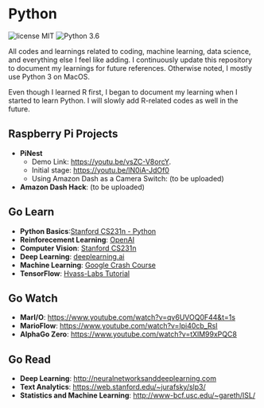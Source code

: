 # Python

![license MIT](https://img.shields.io/github/license/mashape/apistatus.svg)
![Python 3.6](https://img.shields.io/badge/python-3.6-blue.svg)

All codes and learnings related to coding, machine learning, data science, and everything else I feel like adding. I continuously update this repository to document my learnings for future references. Otherwise noted, I mostly use Python 3 on MacOS. 

Even though I learned R first, I began to document my learning when I started to learn Python. I will slowly add R-related codes as well in the future. 
 
## Raspberry Pi Projects 
- **PiNest**
  - Demo Link: https://youtu.be/vsZC-V8orcY.
  - Initial stage: https://youtu.be/lN0iA-JdOf0
  - Using Amazon Dash as a Camera Switch: (to be uploaded)
- **Amazon Dash Hack**: (to be uploaded)

## Go Learn  
- **Python Basics**:[Stanford CS231n - Python](http://cs231n.github.io/python-numpy-tutorial/)
- **Reinforecement Learning**: [OpenAI](https://gym.openai.com)
- **Computer Vision**: [Stanford CS231n](http://cs231n.stanford.edu)
- **Deep Learning**: [deeplearning.ai](https://deeplearning.ai)
- **Machine Learning**: [Google Crash Course](https://developers.google.com/machine-learning/crash-course/ml-intro)
- **TensorFlow**: [Hvass-Labs Tutorial](https://github.com/Hvass-Labs/TensorFlow-Tutorials)

## Go Watch
- **MarI/O**: https://www.youtube.com/watch?v=qv6UVOQ0F44&t=1s
- **MarioFlow**: https://www.youtube.com/watch?v=Ipi40cb_RsI
- **AlphaGo Zero**: https://www.youtube.com/watch?v=tXlM99xPQC8

## Go Read
- **Deep Learning**: http://neuralnetworksanddeeplearning.com
- **Text Analytics**: https://web.stanford.edu/~jurafsky/slp3/
- **Statistics and Machine Learning**: http://www-bcf.usc.edu/~gareth/ISL/

